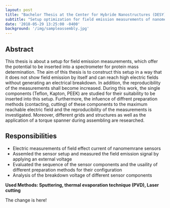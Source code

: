 ```yaml
---
layout: post
title: "Bachelor Thesis at the Center for Hybride Nanostructures (DESY)"
subtitle: "Setup optimization for field emission measurements of nanomembranes"
date: '2018-05-29 13:25:00 -0400'
background: '/img/sampleassembly.jpg'
---
```



<h2 class="section-heading">Abstract</h2>

<p>This thesis is about a setup for field emission measurements, which offer the potential to be inserted into a spectrometer for protein mass determination. The aim of this thesis is to construct this setup in a way that it does not show field emission by itself and can reach high electric fields without generating an electrical breakdown. In addition, the reproducibility of the measurements shall become increased. During this work, the single components (Teflon, Kapton, PEEK) are studied for their suitability to be inserted into this setup. Furthermore, the infuence of diffrent preparation methods (contacting, cutting) of these components to the maximum reachable electric field and the reproducibility of the measurements is investigated. Moreover, different grids and structures as well as the application of a torque spanner during assembling are researched.</p>



<h2 class="section-heading">Responsibilities</h2>
<ul style="list-style-type:disc">
	<li>Electric measurements of field effect current of nanomemrane sensors</li>
	<li>Assemled the sensor setup and measured the field emission signal by applying an external voltage</li>
    <li>Evaluated the sequence of the sensor components and the usaility of different preparation methods for their configuration</li>
    <li>Analysis of the breakdown voltage of different sensor components</li>
</ul>

<b> Used Methods: Sputtering, thermal evaporation technique (PVD), Laser cutting </b>

The change is here!
